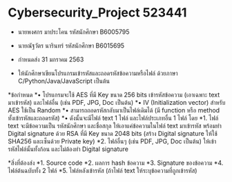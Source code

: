 # Cybersecurity_Project 523441

* นายพงศกร มาประโคน รหัสนักศึกษา B6005795
* นายณัฐวัตร นารินทร์ รหัสนักศึกษา B6015695

* กำหนดส่ง 31 มกราคม 2563

* ให้นักศึกษาเขียนโปรแกรมเข้ารหัสและถอดรหัสข้อความหรือไฟล์ ด้วยภาษา C/Python/Java/JavaScript เป็นต้น

*ข้อกำหนด
*• โปรแกรมจะใช้ AES ที่มี Key ขนาด 256 bits เข้ารหัสข้อความ (เอาเฉพาะ text มาเข้ารหัส) และไฟล์อื่น (เช่น PDF, JPG, Doc เป็นต้น)
*• IV (Initialization vector) สำหรับ AES ใช้เป็น Random
*• สามารถถอดรหัสกลับมาเป็นไฟล์เดิมได้ (มี function หรือ method ทั้งเข้ารหัสและถอดรหัส)
*• ดังนั้นจะมีไฟล์ text 1 ไฟล์ และไฟล์ประเภทอื่น 1 ไฟล์ โดย
*1. ไฟล์ text จะมีข้อความเป็น รหัสนักศึกษา และชื่อสกุล ให้เอาแค่ข้อความในไฟล์ text มาเข้ารหัส พร้อมทำ Digital signature ด้วย RSA ที่มี Key ขนาด 2048 bits (สร้าง Digital signature ให้ใช้ SHA256 และเซ็นด้วย Private key)
*2. ไฟล์อื่นๆ (เช่น PDF, JPG, Doc เป็นต้น) ให้เข้ารหัสไฟล์นั้นทั้งก้อน และไม่ต้องทำ Digital signature

*สิ่งที่ต้องส่ง
*1. Source code
*2. ผลการ hash ข้อความ
*3. Signature ของข้อความ
*4. ไฟล์ต้นฉบับทั้ง 2 ไฟล์
*5. ไฟล์หลังเข้ารหัส (ถ้าไฟล์ text ให้ระบุข้อความที่ถูกเข้ารหัส)
